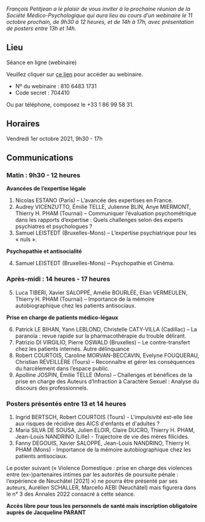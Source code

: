 *François Petitjean a le plaisir de vous inviter à la prochaine réunion de la Société Médico-Psychologique qui aura lieu au cours d’un webinaire le 11 octobre prochain, de 9h30 à 12 heures, et de 14h à 17h, avec présentation de posters entre 13h et 14h.*

## Lieu
Séance en ligne (webinaire)

Veuillez cliquer sur [ce lien](https://us02web.zoom.us/j/81064831731?pwd=RWxURy9WVDlzRmhhNUh3ZkUvWm5rdz09) pour accéder au webinaire.
- Nº du webinaire : 810 6483 1731
- Code secret : 704410

Ou par téléphone, composez le +33 1 86 99 58 31.

## Horaires
Vendredi 1er octobre 2021, 9h30 - 17h

## Communications

### Matin : 9h30 - 12 heures

__Avancées de l’expertise légale__

1. Nicolas ESTANO (Paris) – L’avancée des expertises en France.
2. Audrey VICENZUTTO, Émilie TELLE, Julienne BLIN, Anye MIERMONT, Thierry H. PHAM (Tournai) – Communiquer l’évaluation psychométrique dans les rapports d’expertise : Quels challenges selon des experts psychiatres et psychologues ?
3. Samuel LEISTEDT (Bruxelles-Mons) – L’expertise psychiatrique pour les « nuls ».

__Psychopathie et antisocialité__

4. Samuel LEISTEDT (Bruxelles-Mons) – Psychopathie et Cinéma.

### Après-midi : 14 heures - 17 heures

5. Luca TIBERI, Xavier SALOPPÉ, Amélie BOURLÉE, Elian VERMEULEN, Thierry H. PHAM (Tournai) – Importance de la mémoire autobiographique chez les patients antisociaux.

__Prise en charge de patients médico-légaux__

6. Patrick LE BIHAN, Yann LEBLOND, Christelle CATY-VILLA (Cadillac) – La paranoïa : revue rapide sur la pharmacothérapie du trouble délirant.
7. Patrizio DI VIRGILIO, Pierre OSWALD (Bruxelles) – Le contre-transfert chez les patients internés.
Autre délinquance
8. Robert COURTOIS, Caroline MORVAN-BECCAVIN, Evelyne FOUQUERAU, Christian RÉVEILLÈRE (Tours) – Reconnaître et gérer les conséquences du harcèlement dans l’espace public.
9. Apolline JOSPIN, Émilie TELLE (Mons) – Challenges et bénéfices de la prise en charge des Auteurs d’Infraction à Caractère Sexuel : Analyse du discours des professionnels.

### Posters présentés entre 13 et 14 heures

1. Ingrid BERTSCH, Robert COURTOIS (Tours) - L'impulsivité est-elle liée aux risques de récidive des AICS d'enfants et d'adultes ?
2. Maria SILVA DE SOUSA, Julien ELOIR, Claire DUCRO, Thierry H. PHAM, Jean-Louis NANDRINO (Lille) - Trajectoire de vie des mères filicides.
3. Fanny DEGOUIS, Xavier SALOPPÉ, Jean-Louis NANDRINO, Thierry H. PHAM (Mons) - Importance de la mémoire autobiographique chez les patients antisociaux.

Le poster suivant (« Violence Domestique : prise en charge des violences entre (ex-)partenaires intimes par les autorités de poursuite pénale : l’expérience de Neuchâtel [2021] ») ne pourra être présenté par ses auteurs, Aurélien SCHALLER, Marcello AEBI (Neuchâtel) mais figurera dans le n° 3 des Annales 2022 consacré à cette séance.

**Accès libre pour tous les personnels de santé mais inscription obligatoire auprès de Jacqueline PARANT**
